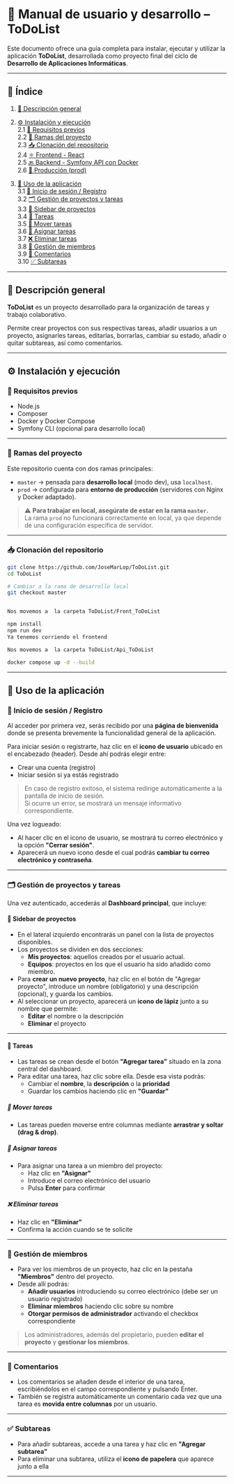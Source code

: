 # 📘 Manual de usuario y desarrollo – ToDoList

Este documento ofrece una guía completa para instalar, ejecutar y utilizar la aplicación **ToDoList**, desarrollada como proyecto final del ciclo de **Desarrollo de Aplicaciones Informáticas**.

---

## 📑 Índice

1. [📝 Descripción general](#descripción-general)

2. [⚙️ Instalación y ejecución](#instalación-y-ejecución)  
   2.1 [🔧 Requisitos previos](#requisitos-previos)  
   2.2 [🌿 Ramas del proyecto](#ramas-del-proyecto)  
   2.3 [📥 Clonación del repositorio](#clonación-del-repositorio)  
   2.4 [⚛️ Frontend - React](#frontend---react)  
   2.5 [🔙 Backend - Symfony API con Docker](#backend---symfony-api-con-docker)  
   2.6 [🚀 Producción (prod)](#producción-prod)

3. [🧭 Uso de la aplicación](#uso-de-la-aplicación)  
   3.1 [🔐 Inicio de sesión / Registro](#inicio-de-sesión--registro)  
   3.2 [🗂️ Gestión de proyectos y tareas](#gestión-de-proyectos-y-tareas)  
   3.3 [📁 Sidebar de proyectos](#sidebar-de-proyectos)  
   3.4 [📌 Tareas](#tareas)  
   3.5 [🔁 Mover tareas](#mover-tareas)  
   3.6 [👥 Asignar tareas](#asignar-tareas)  
   3.7 [❌ Eliminar tareas](#eliminar-tareas)  
   3.8 [👥 Gestión de miembros](#gestión-de-miembros)  
   3.9 [💬 Comentarios](#comentarios)  
   3.10 [✅ Subtareas](#subtareas)

---

## 📝 Descripción general

**ToDoList** es un proyecto desarrollado para la organización de tareas y trabajo colaborativo.

Permite crear proyectos con sus respectivas tareas, añadir usuarios a un proyecto, asignarles tareas, editarlas, borrarlas, cambiar su estado, añadir o quitar subtareas, así como comentarios.

---

## ⚙️ Instalación y ejecución

### 🔧 Requisitos previos

- Node.js
- Composer
- Docker y Docker Compose
- Symfony CLI (opcional para desarrollo local)

---

### 🌿 Ramas del proyecto

Este repositorio cuenta con dos ramas principales:

- `master` → pensada para **desarrollo local** (modo dev), usa `localhost`.
- `prod` → configurada para **entorno de producción** (servidores con Nginx y Docker adaptado).

> ⚠️ **Para trabajar en local, asegúrate de estar en la rama `master`.**  
> La rama `prod` no funcionará correctamente en local, ya que depende de una configuración específica de servidor.

---

### 📥 Clonación del repositorio

```bash
git clone https://github.com/JoseMarLop/ToDoList.git
cd ToDoList

# Cambiar a la rama de desarrollo local
git checkout master


Nos movemos a  la carpeta ToDoList/Front_ToDoList

npm install
npm run dev
Ya tenemos corriendo el frontend

Nos movemos a  la carpeta ToDoList/Api_ToDoList

docker compose up -d --build
```

---

## 🧭 Uso de la aplicación

### 🔐 Inicio de sesión / Registro

Al acceder por primera vez, serás recibido por una **página de bienvenida** donde se presenta brevemente la funcionalidad general de la aplicación.

Para iniciar sesión o registrarte, haz clic en el **icono de usuario** ubicado en el encabezado (header). Desde ahí podrás elegir entre:

- Crear una cuenta (registro)
- Iniciar sesión si ya estás registrado

> En caso de registro exitoso, el sistema redirige automáticamente a la pantalla de inicio de sesión.  
> Si ocurre un error, se mostrará un mensaje informativo correspondiente.

Una vez logueado:

- Al hacer clic en el icono de usuario, se mostrará tu correo electrónico y la opción **"Cerrar sesión"**.
- Aparecerá un nuevo icono desde el cual podrás **cambiar tu correo electrónico y contraseña**.

---

### 🗂️ Gestión de proyectos y tareas

Una vez autenticado, accederás al **Dashboard principal**, que incluye:

#### 📁 Sidebar de proyectos

- En el lateral izquierdo encontrarás un panel con la lista de proyectos disponibles.
- Los proyectos se dividen en dos secciones:
  - **Mis proyectos**: aquellos creados por el usuario actual.
  - **Equipos**: proyectos en los que el usuario ha sido añadido como miembro.
- Para **crear un nuevo proyecto**, haz clic en el botón de "Agregar proyecto", introduce un nombre (obligatorio) y una descripción (opcional), y guarda los cambios.
- Al seleccionar un proyecto, aparecerá un **icono de lápiz** junto a su nombre que permite:
  - **Editar** el nombre o la descripción
  - **Eliminar** el proyecto

---

#### 📌 Tareas

- Las tareas se crean desde el botón **"Agregar tarea"** situado en la zona central del dashboard.
- Para editar una tarea, haz clic sobre ella. Desde esa vista podrás:
  - Cambiar el **nombre**, la **descripción** o la **prioridad**
  - Guardar los cambios haciendo clic en **"Guardar"**

##### 🔁 Mover tareas

- Las tareas pueden moverse entre columnas mediante **arrastrar y soltar (drag & drop)**.

##### 👥 Asignar tareas

- Para asignar una tarea a un miembro del proyecto:
  - Haz clic en **"Asignar"**
  - Introduce el correo electrónico del usuario
  - Pulsa **Enter** para confirmar

##### ❌ Eliminar tareas

- Haz clic en **"Eliminar"**
- Confirma la acción cuando se te solicite

---

### 👥 Gestión de miembros

- Para ver los miembros de un proyecto, haz clic en la pestaña **"Miembros"** dentro del proyecto.
- Desde allí podrás:
  - **Añadir usuarios** introduciendo su correo electrónico (debe ser un usuario registrado)
  - **Eliminar miembros** haciendo clic sobre su nombre
  - **Otorgar permisos de administrador** activando el checkbox correspondiente

> Los administradores, además del propietario, pueden **editar el proyecto** y **gestionar los miembros**.

---

### 💬 Comentarios

- Los comentarios se añaden desde el interior de una tarea, escribiéndolos en el campo correspondiente y pulsando Enter.
- También se registra automáticamente un comentario cada vez que una tarea es **movida entre columnas** por un usuario.

---

### ✅ Subtareas

- Para añadir subtareas, accede a una tarea y haz clic en **"Agregar subtarea"**
- Para eliminar una subtarea, utiliza el **icono de papelera** que aparece junto a ella

---
